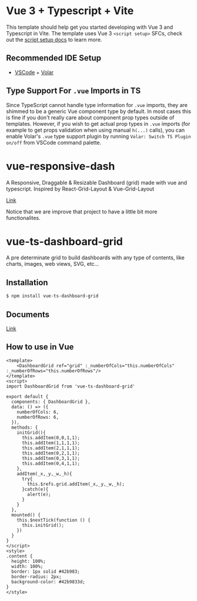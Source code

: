 # Vue 3 + Typescript + Vite

This template should help get you started developing with Vue 3 and Typescript in Vite. The template uses Vue 3 `<script setup>` SFCs, check out the [script setup docs](https://v3.vuejs.org/api/sfc-script-setup.html#sfc-script-setup) to learn more.

## Recommended IDE Setup

- [VSCode](https://code.visualstudio.com/) + [Volar](https://marketplace.visualstudio.com/items?itemName=johnsoncodehk.volar)

## Type Support For `.vue` Imports in TS

Since TypeScript cannot handle type information for `.vue` imports, they are shimmed to be a generic Vue component type by default. In most cases this is fine if you don't really care about component prop types outside of templates. However, if you wish to get actual prop types in `.vue` imports (for example to get props validation when using manual `h(...)` calls), you can enable Volar's `.vue` type support plugin by running `Volar: Switch TS Plugin on/off` from VSCode command palette.

# vue-responsive-dash

A Responsive, Draggable & Resizable Dashboard (grid) made with vue and typescript. 
Inspired by React-Grid-Layout & Vue-Grid-Layout

[Link](https://github.com/bensladden/vue-responsive-dash)

Notice that we are improve that project to have a little bit more functionalites.

# vue-ts-dashboard-grid

A pre determinate grid to build dashboards with any type of contents, like charts, images, web views, SVG, etc...

## Installation
```sh
$ npm install vue-ts-dashboard-grid
```
## Documents
[Link](https://#)

## How to use in Vue

```vue
<template>
    <DashboardGrid ref="grid" :_numberOfCols="this.numberOfCols" :_numberOfRows="this.numberOfRows"/>
</template>
<script>
import DashboardGrid from 'vue-ts-dashboard-grid'

export default {
  components: { DashboardGrid }, 
  data: () => ({
    numberOfCols: 6,
    numberOfRows: 6,
  }),
  methods: {
    initGrid(){
      this.addItem(0,0,1,1);
      this.addItem(1,1,1,1);
      this.addItem(2,1,1,1);
      this.addItem(0,2,1,1);
      this.addItem(0,3,1,1);
      this.addItem(0,4,1,1);
    },
    addItem(_x,_y,_w,_h){
      try{
        this.$refs.grid.addItem(_x,_y,_w,_h);
      }catch(e){
        alert(e);
      }
    }
  },
  mounted() {
    this.$nextTick(function () { 
      this.initGrid();
    })
  }
}
</script>
<style>
.content {
  height: 100%;
  width: 100%;
  border: 1px solid #42b983;
  border-radius: 2px;
  background-color: #42b9833d;
}
</style>
```